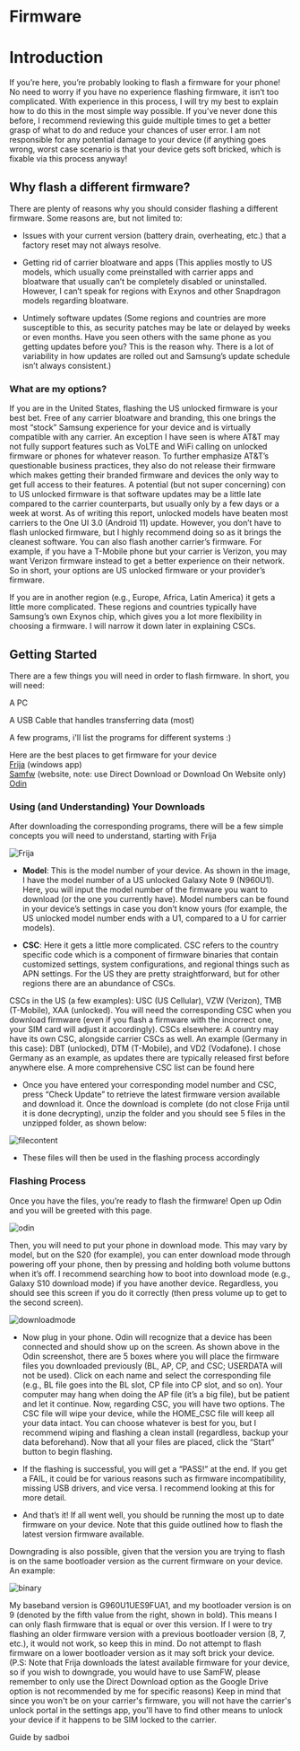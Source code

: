 # Firmware

# Introduction 
If you’re here, you’re probably looking to flash a firmware for your phone! No need to worry if you have no experience flashing firmware, it isn’t too complicated. With experience in this process, I will try my best to explain how to do this in the most simple way possible. If you’ve never done this before, I recommend reviewing this guide multiple times to get a better grasp of what to do and reduce your chances of user error. I am not responsible for any potential damage to your device (if anything goes wrong, worst case scenario is that your device gets soft bricked, which is fixable via this process anyway!


## Why flash a different firmware? 

There are plenty of reasons why you should consider flashing a different firmware. Some reasons are, but not limited to:

* Issues with your current version (battery drain, overheating, etc.) that a factory reset may not always resolve.
  
* Getting rid of carrier bloatware and apps (This applies mostly to US models, which usually come preinstalled with carrier apps and bloatware that usually can’t be completely disabled or uninstalled. However, I can’t speak for regions with Exynos and other Snapdragon models regarding bloatware.
  
* Untimely software updates (Some regions and countries are more susceptible to this, as security patches may be late or delayed by weeks or even months. Have you seen others with the same phone as you getting updates before you? This is the reason why. There is a lot of variability in how updates are rolled out and Samsung’s update schedule isn’t always consistent.)

### What are my options?

If you are in the United States, flashing the US unlocked firmware is your best bet. Free of any carrier bloatware and branding, this one brings the most “stock” Samsung experience for your device and is virtually compatible with any carrier. An exception I have seen is where AT&T may not fully support features such as VoLTE and WiFi calling on unlocked firmware or phones for whatever reason. To further emphasize AT&T’s questionable business practices, they also do not release their firmware which makes getting their branded firmware and devices the only way to get full access to their features. A potential (but not super concerning) con to US unlocked firmware is that software updates may be a little late compared to the carrier counterparts, but usually only by a few days or a week at worst. As of writing this report, unlocked models have beaten most carriers to the One UI 3.0 (Android 11) update. However, you don’t have to flash unlocked firmware, but I highly recommend doing so as it brings the cleanest software. You can also flash another carrier’s firmware. For example, if you have a T-Mobile phone but your carrier is Verizon, you may want Verizon firmware instead to get a better experience on their network. So in short, your options are US unlocked firmware or your provider’s firmware.
  
If you are in another region (e.g., Europe, Africa, Latin America) it gets a little more complicated. These regions and countries typically have Samsung’s own Exynos chip, which gives you a lot more flexibility in choosing a firmware. I will narrow it down later in explaining CSCs.

## Getting Started

There are a few things you will need in order to flash firmware. In short, you will need:

A PC  
  
A USB Cable that handles transferring data (most)  
  
A few programs, i'll list the programs for different systems :) 
   
Here are the best places to get firmware for your device  
[Frija](https://github.com/SlackingVeteran/frija-dev/releases) (windows app)  
[Samfw](https://samfw.com/) (website, note: use Direct Download or Download On Website only)  
[Odin](https://forum.xda-developers.com/attachments/odin3-v3-14-1_3b_patched-zip.5158507/ )

### Using (and Understanding) Your Downloads

After downloading the corresponding programs, there will be a few simple concepts you will need to understand, starting with Frija

![Frija](https://ushie.github.io/assets/frijapreview.png)

- **Model**: This is the model number of your device. As shown in the image, I have the model number of a US unlocked Galaxy Note 9 (N960U1). Here, you will input the model number of the firmware you want to download (or the one you currently have). Model numbers can be found in your device’s settings in case you don’t know yours (for example, the US unlocked model number ends with a U1, compared to a U for carrier models).


- **CSC**: Here it gets a little more complicated. CSC refers to the country specific code which is a component of firmware binaries that contain customized settings, system configurations, and regional things such as APN settings. For the US they are pretty straightforward, but for other regions there are an abundance of CSCs.

CSCs in the US (a few examples): USC (US Cellular), VZW (Verizon), TMB (T-Mobile), XAA (unlocked). You will need the corresponding CSC when you download firmware (even if you flash a firmware with the incorrect one, your SIM card will adjust it accordingly).
CSCs elsewhere: A country may have its own CSC, alongside carrier CSCs as well. An example (Germany in this case): DBT (unlocked), DTM (T-Mobile), and VD2 (Vodafone). I chose Germany as an example, as updates there are typically released first before anywhere else. A more comprehensive CSC list can be found here

- Once you have entered your corresponding model number and CSC, press “Check Update” to retrieve the latest firmware version available and download it. Once the download is complete (do not close Frija until it is done decrypting), unzip the folder and you should see 5 files in the unzipped folder, as shown below:

![filecontent](https://ushie.github.io/assets/filecontent.png)

- These files will then be used in the flashing process accordingly

### Flashing Process

Once you have the files, you’re ready to flash the firmware! Open up Odin and you will be greeted with this page.

![odin](https://ushie.github.io/assets/odinpreview.png)


Then, you will need to put your phone in download mode. This may vary by model, but on the S20 (for example), you can enter download mode through powering off your phone, then by pressing and holding both volume buttons when it’s off. I recommend searching how to boot into download mode (e.g., Galaxy S10 download mode) if you have another device. Regardless, you should see this screen if you do it correctly (then press volume up to get to the second screen).

![downloadmode](https://ushie.github.io/assets/downloadmode.png)


- Now plug in your phone. Odin will recognize that a device has been connected and should show up on the screen. As shown above in the Odin screenshot, there are 5 boxes where you will place the firmware files you downloaded previously (BL, AP, CP, and CSC; USERDATA will not be used). Click on each name and select the corresponding file (e.g., BL file goes into the BL slot, CP file into CP slot, and so on). Your computer may hang when doing the AP file (it’s a big file), but be patient and let it continue. Now, regarding CSC, you will have two options. The CSC file will wipe your device, while the HOME_CSC file will keep all your data intact. You can choose whatever is best for you, but I recommend wiping and flashing a clean install (regardless, backup your data beforehand). Now that all your files are placed, click the “Start” button to begin flashing.


- If the flashing is successful, you will get a “PASS!” at the end. If you get a FAIL, it could be for various reasons such as firmware incompatibility, missing USB drivers, and vice versa. I recommend looking at this for more detail.
- And that’s it! If all went well, you should be running the most up to date firmware on your device. Note that this guide outlined how to flash the latest version firmware available.

Downgrading is also possible, given that the version you are trying to flash is on the same bootloader version as the current firmware on your device. An example:

![binary](https://ushie.github.io/assets/BLversion.png)

My baseband version is G960U1UES9FUA1, and my bootloader version is on 9 (denoted by the fifth value from the right, shown in bold). This means I can only flash firmware that is equal or over this version. If I were to try flashing an older firmware version with a previous bootloader version (8, 7, etc.), it would not work, so keep this in mind. Do not attempt to flash firmware on a lower bootloader version as it may soft brick your device. (P.S: Note that Frija downloads the latest available firmware for your device, so if you wish to downgrade, you would have to use SamFW, please remember to only use the Direct Download option as the Google Drive option is not recommended by me for specific reasons)
Keep in mind that since you won't be on your carrier's firmware, you will not have the carrier's unlock portal in the settings app, you'll have to find other means to unlock your device if it happens to be SIM locked to the carrier.

Guide by sadboi
